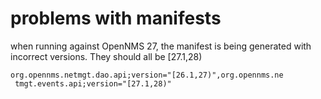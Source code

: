 # problems with manifests
when running against OpenNMS 27, the manifest is being generated with incorrect versions. They should all be [27.1,28)

```
org.opennms.netmgt.dao.api;version="[26.1,27)",org.opennms.ne
 tmgt.events.api;version="[27.1,28)"
 ```